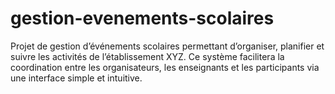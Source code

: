 # gestion-evenements-scolaires
Projet de gestion d’événements scolaires permettant d’organiser, planifier et suivre les activités de l’établissement XYZ. Ce système facilitera la coordination entre les organisateurs, les enseignants et les participants via une interface simple et intuitive.
